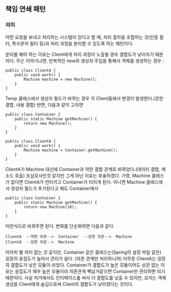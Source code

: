 ## 책임 연쇄 패턴
### 의미
어떤 요청을 보내고 처리하는 시스템이 있다고 할 때, 처리 절차을 조합하는 것(인증 필터, 특수문자 필터 등)과 처리 과정을 분리할 수 있도록 하는 패턴이다. 

분리를 해야 하는 이유는 Client에게 처리 과정이 노출될 경우 결합도가 낮아지기 때문이다. 무슨 이야기냐면, 반복적인 new와 생성자 주입을 통해서 객체를 생성하는 경우 : 

    public class ClientA {
        public void work() {
            Machine machine = new Machine();
        }
    }
    
Temp 클래스에서 생성자 필드가 바뀌는 경우 각 Client들에서 변경이 발생한다.(강한 결합, 내용 결합) 반면, 다음과 같이 고치면

    public class Container {
        public static Machine getMachine() {
            return new Machine();
        }
    }
    
    public class ClientA {
        public void work() {
            Machine machine = Container.getMachine();
        }
    }

ClientA가 Machine 대신에 Container과 약한 결합 관계로 바뀌었다.(데이터 결합, 메소드 호출) 조삼모사인것 같지만 그게 아닌 이유는 후술하겠다. 가령, Machine 클래스가 없다면 ClientA가 안터지고 Container가 터지게 된다. 아니면 Machine 클래스에서 생성자 필드가 추가된다고 해도 Container에서

    public class Container {
        public static Machine getMachine() {
            return new Machine(10);
        }
    }
    
이런식으로 바꿔주면 된다. 변화를 단순화하면 다음과 같다.

    ClientA  --약한 의존-->  Container  --강한 의존-->  Machine
    ClientA  --강한 의존-->  Machine
    
어차피 별 차이 없는 것 같지만, Container 같은 클래스는(Spring의 설정 파일 같은) 굉장히 응집도가 높아서 관리가 쉽다. (의존 관계만 처리하니까) 아무튼 ClientA는 굉장히 결합도가 낮은 모듈이 되었다. Container가 결합도가 높은 모듈이어도 상관 없는 이유는 응집도가 매우 높은 모듈이라 의존관계 삑날거같으면 Container만 관리하면 되기 때문이다. 사실 저거에서도 인터페이스를 써서 더 결합도를 낮출 수 있지만, 요지는 객체 생성을 Client에게 숨김으로써 Client의 결합도가 낮아졌다는 것이다.  

    






    
    
